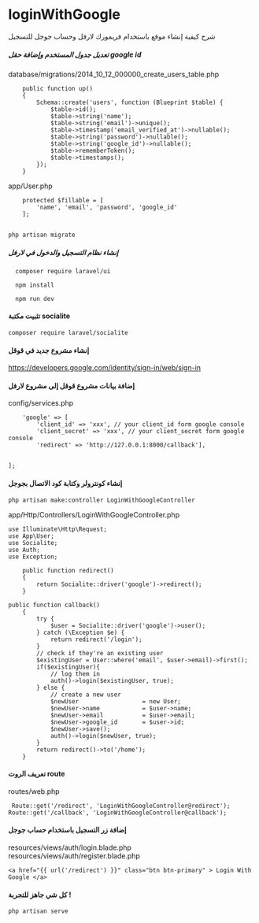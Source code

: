 # loginWithGoogle
شرح كيفية إنشاء موقع باستخدام فريمورك لارفل وحساب جوجل للتسجيل

##### تعديل جدول المستخدم وإضافة حقل google id
database/migrations/2014_10_12_000000_create_users_table.php
```
    public function up()
    {
        Schema::create('users', function (Blueprint $table) {
            $table->id();
            $table->string('name');
            $table->string('email')->unique();
            $table->timestamp('email_verified_at')->nullable();
            $table->string('password')->nullable();
            $table->string('google_id')->nullable();
            $table->rememberToken();
            $table->timestamps();
        });
    }
```
app/User.php
```
    protected $fillable = [
        'name', 'email', 'password', 'google_id'
    ];
    
```
```
php artisan migrate
 ```
##### إنشاء نظام التسجيل والدخول في لارفل
```
  composer require laravel/ui
```
```
  npm install 
```
```
  npm run dev
```

#### تثبيت مكتبة socialite
```
composer require laravel/socialite
```
#### إنشاء مشروع جديد في قوقل
https://developers.google.com/identity/sign-in/web/sign-in
#### إضافة بيانات مشروع قوقل إلى مشروع لارفل
config/services.php
```
    'google' => [
        'client_id' => 'xxx', // your client_id form google console
        'client_secret' => 'xxx', // your client_secret form google console
        'redirect' => 'http://127.0.0.1:8000/callback'],


];
```
#### إنشاء كونترولر وكتابة كود الاتصال بجوجل
```
php artisan make:controller LoginWithGoogleController
```
app/Http/Controllers/LoginWithGoogleController.php
```
use Illuminate\Http\Request;
use App\User;
use Socialite;
use Auth;
use Exception;
```
```
    public function redirect()
    {
        return Socialite::driver('google')->redirect();
    }
```
```
public function callback()
    {
        try {
            $user = Socialite::driver('google')->user();
        } catch (\Exception $e) {
            return redirect('/login');
        }
        // check if they're an existing user
        $existingUser = User::where('email', $user->email)->first();
        if($existingUser){
            // log them in
            auth()->login($existingUser, true);
        } else {
            // create a new user
            $newUser                  = new User;
            $newUser->name            = $user->name;
            $newUser->email           = $user->email;
            $newUser->google_id       = $user->id;
            $newUser->save();
            auth()->login($newUser, true);
        }
        return redirect()->to('/home');
    }
  ```
#### تعريف الروت route
routes/web.php
```
 Route::get('/redirect', 'LoginWithGoogleController@redirect');
Route::get('/callback', 'LoginWithGoogleController@callback');

 ```
 #### إضافة زر التسجيل باستخدام حساب جوجل
 resources/views/auth/login.blade.php
 resources/views/auth/register.blade.php
 
 ```
<a href="{{ url('/redirect') }}" class="btn btn-primary" > Login With Google </a>
 ```


#### كل شي جاهز للتجربة !
```
php artisan serve
```

